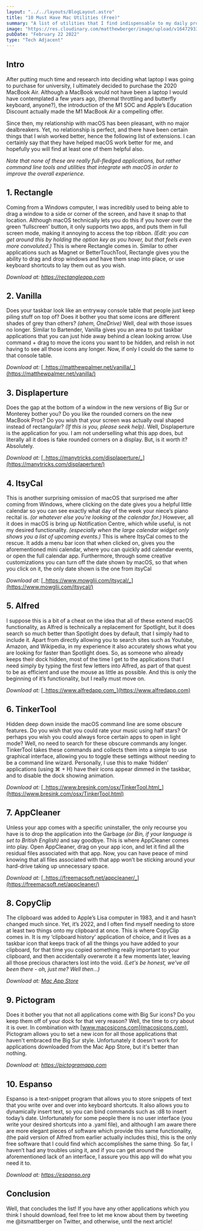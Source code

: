 ```yaml
---
layout: "../../layouts/BlogLayout.astro"
title: "10 Must Have Mac Utilities (Free)"
summary: "A list of utilities that I find indispensable to my daily productivity"
image: "https://res.cloudinary.com/matthewberger/image/upload/v1647293359/howard_bouchevereau_S2r2_Ex8jv2o_unsplash_9d5e93e9ab.jpg"
pubDate: "February 22 2022"
type: "Tech Adjacent"
---
```


## Intro

After putting much time and research into deciding what laptop I was going to purchase for university, I ultimately decided to purchase the 2020 MacBook Air. Although a MacBook would not have been a laptop I would have contemplated a few years ago, (thermal throttling and butterfly keyboard, anyone?), the introduction of the M1 SOC and Apple’s Education Discount actually made the M1 MacBook Air a compelling offer.

Since then, my relationship with macOS has been pleasant, with no major dealbreakers. Yet, no relationship is perfect, and there have been certain things that I wish worked better, hence the following list of extensions. I can certainly say that they have helped macOS work better for me, and hopefully you will find at least one of them helpful also.

_Note that none of these are really full-fledged applications, but rather command line tools and utilities that integrate wth macOS in order to improve the overall experience._

## 1. Rectangle

Coming from a Windows computer, I was incredibly used to being able to drag a window to a side or corner of the screen, and have it snap to that location. Although macOS technically lets you do this if you hover over the green ‘fullscreen’ button, it only supports two apps, and puts them in full screen mode, making it annoying to access the top ribbon. _(Edit: you can get around this by holding the option key as you hover, but that feels even more convoluted.)_ This is where Rectangle comes in. Similar to other applications such as Magnet or BetterTouchTool, Rectangle gives you the ability to drag and drop windows and have them snap into place, or use keyboard shortcuts to lay them out as you wish.

_Download at:_ [_https://rectangleapp.com_](https://rectangleapp.com)

## 2. Vanilla

Does your taskbar look like an entryway console table that people just keep piling stuff on top of? Does it bother you that some icons are different shades of grey than others? _(ahem, OneDrive)_ Well, deal with those issues no longer. Similar to Bartender, Vanilla gives you an area to put taskbar applications that you can just hide away behind a clean looking arrow. Use command + drag to move the icons you want to be hidden, and relish in not having to see all those icons any longer. Now, if only I could do the same to that console table.

_Download at:_ [_https://matthewpalmer.net/vanilla/_](https://matthewpalmer.net/vanilla/)

## 3. Displaperture

Does the gap at the bottom of a window in the new versions of Big Sur or Monterey bother you? Do you like the rounded corners on the new MacBook Pros? Do you wish that your screen was actually oval shaped instead of rectangular? _(If this is you, please seek help)_. Well, Displaperture is the application for you. I am not underselling what this app does, but literally all it does is fake rounded corners on a display. But, is it worth it? Absolutely.

_Download at:_ [_https://manytricks.com/displaperture/_](https://manytricks.com/displaperture/)

## 4. ItsyCal

This is another surprising omission of macOS that surprised me after coming from Windows, where clicking on the date gives you a helpful little calendar so you can see exactly what day of the week your niece’s piano recital is. _(or whatever else you're looking at the calendar for.)_ However, all it does in macOS is bring up Notification Centre, which while useful, is not my desired functionality. _(especially when the large calendar widget only shows you a list of upcoming events.)_ This is where ItsyCal comes to the rescue. It adds a menu bar icon that when clicked on, gives you the aforementioned mini calendar, where you can quickly add calendar events, or open the full calendar app. Furthermore, through some creative customizations you can turn off the date shown by macOS, so that when you click on it, the only date shown is the one from itsyCal

_Download at:_ [_https://www.mowglii.com/itsycal/_](https://www.mowglii.com/itsycal/)

## 5. Alfred

I suppose this is a bit of a cheat on the idea that all of these extend macOS functionality, as Alfred is technically a replacement for Spotlight, but it does search so much better than Spotlight does by default, that I simply had to include it. Apart from directly allowing you to search sites such as Youtube, Amazon, and Wikipedia, in my experience it also accurately shows what you are looking for faster than Spotlight does. So, as someone who already keeps their dock hidden, most of the time I get to the applications that I need simply by typing the first few letters into Alfred, as part of that quest to be as efficient and use the mouse as little as possible. And this is only the beginning of it’s functionality, but I really must move on.

_Download at:_ [_https://www.alfredapp.com_](https://www.alfredapp.com)

## 6. TinkerTool

Hidden deep down inside the macOS command line are some obscure features. Do you wish that you could rate your music using half stars? Or perhaps you wish you could always force certain apps to open in light mode? Well, no need to search for these obscure commands any longer. TinkerTool takes these commands and collects them into a simple to use graphical interface, allowing you to toggle these settings without needing to be a command line wizard. Personally, I use this to make ‘hidden’ applications (using ⌘ + H) have their icons appear dimmed in the taskbar, and to disable the dock showing animation.

_Download at:_ [_https://www.bresink.com/osx/TinkerTool.html_](https://www.bresink.com/osx/TinkerTool.html)

## 7. AppCleaner

Unless your app comes with a specific uninstaller, the only recourse you have is to drop the application into the Garbage _(or Bin, if your language is set to British English)_ and say goodbye. This is where AppCleaner comes into play. Open AppCleaner, drag on your app icon, and let it find all the residual files associated with that app. Now, you can have peace of mind knowing that all files associated with that app won’t be sticking around your hard-drive taking up unnecessary space.

_Download at:_ [_https://freemacsoft.net/appcleaner/_](https://freemacsoft.net/appcleaner/)

## 8. CopyClip

The clipboard was added to Apple’s Lisa computer in 1983, and it and hasn’t changed much since. Yet, it’s 2022, and I often find myself needing to store at least two things onto my clipboard at once. This is where CopyClip comes in. It is my ‘clipboard history’ application of choice, and it lives as a taskbar icon that keeps track of all the things you have added to your clipboard, for that time you copied something really important to your clipboard, and then accidentally overwrote it a few moments later, leaving all those precious characters lost into the void. _(Let's be honest, we've all been there - oh, just me? Well then_…_)_

_Download at:_ [_Mac App Store_](https://apps.apple.com/ca/app/copyclip-clipboard-history/id595191960?mt=12)

## 9. Pictogram

Does it bother you that not all applications come with Big Sur icons? Do you keep them off of your dock for that very reason? Well, the time to cry about it is over. In combination with [www.macosicons.com](macosicons.com), Pictogram allows you to set a new icon for all those applications that haven't embraced the Big Sur style. Unfortunately it doesn't work for applications downloaded from the Mac App Store, but it's better than nothing.

_Download at:_ [_https://pictogramapp.com_](https://pictogramapp.com)

## 10. Espanso

Espanso is a text-snippet program that allows you to store snippets of text that you write over and over into keyboard shortcuts. It also allows you to dynamically insert text, so you can bind commands such as :d8 to insert today’s date. Unfortunately for some people there is no user interface (you write your desired shortcuts into a .yaml file), and although I am aware there are more elegant pieces of software which provide this same functionality, (the paid version of Alfred from earlier actually includes this), this is the only free software that I could find which accomplishes the same thing. So far, I haven’t had any troubles using it, and if you can get around the aforementioned lack of an interface, I assure you this app will do what you need it to.

_Download at:_ [_https://espanso.org_](https://espanso.org)

## Conclusion

Well, that concludes the list! If you have any other applications which you think I should download, feel free to let me know about them by tweeting me @itsmattberger on Twitter, and otherwise, until the next article!
